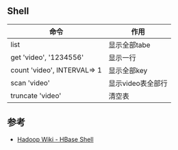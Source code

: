 ## Shell
|命令                           | 作用                       |
|-------------------------------|----------------------------|
list                            |显示全部tabe
get 'video', '1234556'          |显示一行
count 'video', INTERVAL=> 1     |显示全部key
scan 'video'                    |显示video表全部行
truncate 'video'                |清空表

## 参考
* [Hadoop Wiki - HBase Shell](https://wiki.apache.org/hadoop/Hbase/Shell)